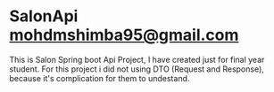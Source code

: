 # SalonApi mohdmshimba95@gmail.com
This is Salon Spring boot Api Project, 
I have created just for final year student.
For this project i did not using DTO (Request and Response), because it's complication for them to undestand.
